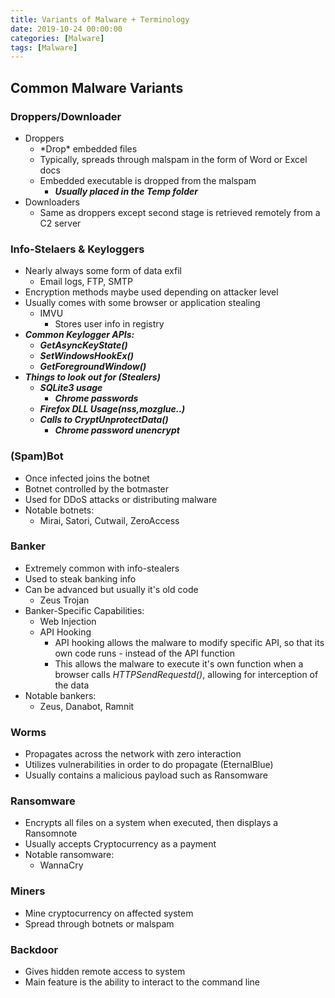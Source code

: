 ```yaml
---
title: Variants of Malware + Terminology
date: 2019-10-24 00:00:00
categories: [Malware]
tags: [Malware]
---
```


## Common Malware Variants

### Droppers/Downloader

* Droppers
  * \*Drop\* embedded files
  * Typically, spreads through malspam in the form of Word or Excel docs
  * Embedded executable is dropped from the malspam
    * ***Usually placed in the Temp folder***
* Downloaders
  * Same as droppers except second stage is retrieved remotely from a C2 server

### Info-Stelaers & Keyloggers

* Nearly always some form of data exfil
  * Email logs, FTP, SMTP
* Encryption methods maybe used depending on attacker level
* Usually comes with some browser or application stealing
  * IMVU
    * Stores user info in registry
* ***Common Keylogger APIs:***
  * ***GetAsyncKeyState()***
  * ***SetWindowsHookEx()***
  * ***GetForegroundWindow()***
* ***Things to look out for (Stealers)***
  * ***SQLite3 usage***
    * ***Chrome passwords***
  * ***Firefox DLL Usage(nss,mozglue..)***
  * ***Calls to CryptUnprotectData()***
    * ***Chrome password unencrypt***

### (Spam)Bot

* Once infected joins the botnet
* Botnet controlled by the botmaster
* Used for DDoS attacks or distributing malware
* Notable botnets:
  * Mirai, Satori, Cutwail, ZeroAccess

### Banker

* Extremely common with info-stealers
* Used to steak banking info
* Can be advanced but usually it's old code
  * Zeus Trojan
* Banker-Specific Capabilities:
  * Web Injection
  * API Hooking
    * API hooking allows the malware to modify specific API, so that its own code runs - instead of the API function
    * This allows the malware to execute it's own function when a browser calls *HTTPSendRequestd()*, allowing for interception of the data
* Notable bankers:
  * Zeus, Danabot, Ramnit

### Worms

* Propagates across the network with zero interaction
* Utilizes vulnerabilities in order to do propagate (EternalBlue)
* Usually contains a malicious payload such as Ransomware

### Ransomware

* Encrypts all files on a system when executed, then displays a Ransomnote
* Usually accepts Cryptocurrency as a payment
* Notable ransomware:
  * WannaCry

### Miners

* Mine cryptocurrency on affected system
* Spread through botnets or malspam

### Backdoor

* Gives hidden remote access to system
* Main feature is the ability to interact to the command line

&nbsp;